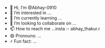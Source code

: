 - 👋 Hi, I’m @Abhay-0910
- 👀 I’m interested in ...
- 🌱 I’m currently learning ...
- 💞️ I’m looking to collaborate on ...
- 📫 How to reach me ...insta :- abhay_thakur.r
- 😄 Pronouns: ...
- ⚡ Fun fact: ...

<!---
Abhay-0910/Abhay-0910 is a ✨ special ✨ repository because its `README.md` (this file) appears on your GitHub profile.
You can click the Preview link to take a look at your changes.
--->
